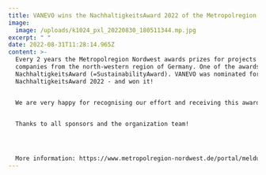 ```yaml
---
title: VANEVO wins the NachhaltigkeitsAward 2022 of the Metropolregion Nordwest!
image:
  image: /uploads/k1024_pxl_20220830_180511344.mp.jpg
excerpt: " "
date: 2022-08-31T11:28:14.965Z
content: >-
  Every 2 years the Metropolregion Nordwest awards prizes for projects and
  companies from the north-western region of Germany. One of the awards is the
  NachhaltigkeitsAward (=SustainabilityAward). VANEVO was nominated for the
  NachhaltigkeitsAward 2022 - and won it! 


  We are very happy for recognising our effort and receiving this award! 


  Thanks to all sponsors and the organization team!




  More information: https://www.metropolregion-nordwest.de/portal/meldungen/bunte-papierflieger-fuer-die-besten-im-nordwesten-900000345-10018.html?rubrik=900000005 (German only)
---
```

